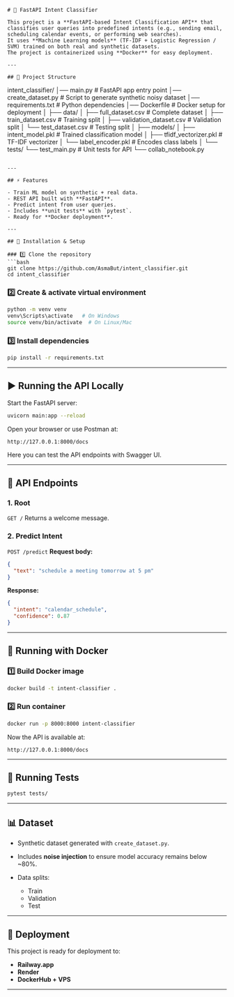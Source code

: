 

```
# 🚀 FastAPI Intent Classifier

This project is a **FastAPI-based Intent Classification API** that classifies user queries into predefined intents (e.g., sending email, scheduling calendar events, or performing web searches).  
It uses **Machine Learning models** (TF-IDF + Logistic Regression / SVM) trained on both real and synthetic datasets.  
The project is containerized using **Docker** for easy deployment.

---

## 📂 Project Structure

```

intent_classifier/
│── main.py                     # FastAPI app entry point
│── create_dataset.py           # Script to generate synthetic noisy dataset
│── requirements.txt            # Python dependencies
│── Dockerfile                  # Docker setup for deployment
│
├── data/
│   ├── full_dataset.csv        # Complete dataset
│   ├── train_dataset.csv       # Training split
│   ├── validation_dataset.csv  # Validation split
│   └── test_dataset.csv        # Testing split
│
├── models/
│   ├── intent_model.pkl        # Trained classification model
│   ├── tfidf_vectorizer.pkl    # TF-IDF vectorizer
│   └── label_encoder.pkl       # Encodes class labels
│
└── tests/
└── test_main.py            # Unit tests for API
└── collab_notebook.py

````

---

## ⚡ Features

- Train ML model on synthetic + real data.  
- REST API built with **FastAPI**.  
- Predict intent from user queries.  
- Includes **unit tests** with `pytest`.  
- Ready for **Docker deployment**.  

---

## 🔧 Installation & Setup

### 1️⃣ Clone the repository
```bash
git clone https://github.com/AsmaBut/intent_classifier.git
cd intent_classifier
````

### 2️⃣ Create & activate virtual environment

```bash
python -m venv venv
venv\Scripts\activate   # On Windows
source venv/bin/activate  # On Linux/Mac
```

### 3️⃣ Install dependencies

```bash
pip install -r requirements.txt
```

---

## ▶️ Running the API Locally

Start the FastAPI server:

```bash
uvicorn main:app --reload
```

Open your browser or use Postman at:

```
http://127.0.0.1:8000/docs
```

Here you can test the API endpoints with Swagger UI.

---

## 📡 API Endpoints

### **1. Root**

`GET /`
Returns a welcome message.

### **2. Predict Intent**

`POST /predict`
**Request body:**

```json
{
  "text": "schedule a meeting tomorrow at 5 pm"
}
```

**Response:**

```json
{
  "intent": "calendar_schedule",
  "confidence": 0.87
}
```

---

## 🐳 Running with Docker

### 1️⃣ Build Docker image

```bash
docker build -t intent-classifier .
```

### 2️⃣ Run container

```bash
docker run -p 8000:8000 intent-classifier
```

Now the API is available at:

```
http://127.0.0.1:8000/docs
```

---

## 🧪 Running Tests

```bash
pytest tests/
```

---

## 📊 Dataset

* Synthetic dataset generated with `create_dataset.py`.
* Includes **noise injection** to ensure model accuracy remains below ~80%.
* Data splits:

  * Train
  * Validation
  * Test

---

## 🚀 Deployment

This project is ready for deployment to:

* **Railway.app**
* **Render**
* **DockerHub + VPS**

---



